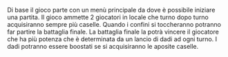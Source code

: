 Di base il gioco parte con un menù principale da dove è possibile iniziare una partita.
Il gioco ammette 2 giocatori in locale che turno dopo turno acquisiranno sempre più caselle.
Quando i confini si toccheranno potranno far partire la battaglia finale.
La battaglia finale la potrà vincere il giocatore che ha più potenza che è determinata
da un lancio di dadi ad ogni turno.
I dadi potranno essere boostati se si acquisiranno le aposite caselle.
